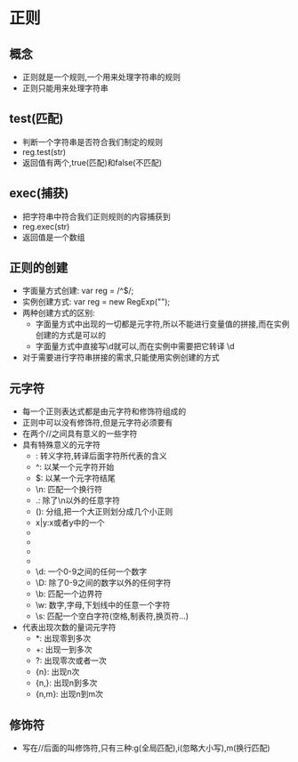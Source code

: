 # 正则

## 概念

* 正则就是一个规则,一个用来处理字符串的规则
* 正则只能用来处理字符串

## test(匹配)

* 判断一个字符串是否符合我们制定的规则
* reg.test(str)
* 返回值有两个,true(匹配)和false(不匹配)

## exec(捕获)

* 把字符串中符合我们正则规则的内容捕获到
* reg.exec(str)
* 返回值是一个数组

## 正则的创建

* 字面量方式创建: var reg = /^$/;
* 实例创建方式: var reg = new RegExp("");
* 两种创建方式的区别:
   * 字面量方式中出现的一切都是元字符,所以不能进行变量值的拼接,而在实例创建的方式是可以的
   * 字面量方式中直接写\d就可以,而在实例中需要把它转译 \\d
* 对于需要进行字符串拼接的需求,只能使用实例创建的方式

## 元字符

* 每一个正则表达式都是由元字符和修饰符组成的
* 正则中可以没有修饰符,但是元字符必须要有
* 在两个//之间具有意义的一些字符
* 具有特殊意义的元字符
   * \: 转义字符,转译后面字符所代表的含义
   * ^: 以某一个元字符开始
   * $: 以某一个元字符结尾
   * \n: 匹配一个换行符
   * .: 除了\n以外的任意字符
   * (): 分组,把一个大正则划分成几个小正则
   * x|y:x或者y中的一个
   * [xyz]: x或者y或者z中的一个
   * [^xyz]: 除了三个以外的任何一个字符
   * [a-z]: a-z之间的任何一个字符
   * [^a-z]: 除了a-z之间的任何一个字符
   * \d: 一个0-9之间的任何一个数字
   * \D: 除了0-9之间的数字以外的任何字符
   * \b: 匹配一个边界符
   * \w: 数字,字母,下划线中的任意一个字符
   * \s: 匹配一个空白字符(空格,制表符,换页符...)
* 代表出现次数的量词元字符
   * *: 出现零到多次
   * +: 出现一到多次
   * ?: 出现零次或者一次
   * {n}: 出现n次
   * {n,}: 出现n到多次
   * {n,m}: 出现n到m次

## 修饰符

* 写在//后面的叫修饰符,只有三种:g(全局匹配),i(忽略大小写),m(换行匹配)